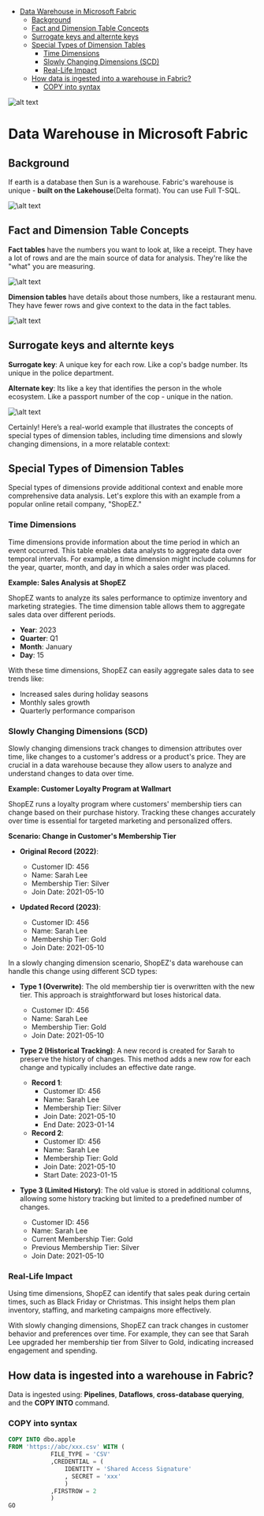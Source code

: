 - [Data Warehouse in Microsoft Fabric](#data-warehouse-in-microsoft-fabric)
  - [Background](#background)
  - [Fact and Dimension Table Concepts](#fact-and-dimension-table-concepts)
  - [Surrogate keys and alternte keys](#surrogate-keys-and-alternte-keys)
  - [Special Types of Dimension Tables](#special-types-of-dimension-tables)
    - [Time Dimensions](#time-dimensions)
    - [Slowly Changing Dimensions (SCD)](#slowly-changing-dimensions-scd)
    - [Real-Life Impact](#real-life-impact)
  - [How data is ingested into a warehouse in Fabric?](#how-data-is-ingested-into-a-warehouse-in-fabric)
    - [COPY into syntax](#copy-into-syntax)

![alt text](images\FabricWareHouseIcon.webp)

# Data Warehouse in Microsoft Fabric

## Background

If earth is a database then Sun is a warehouse. Fabric's warehouse is unique - **built on the Lakehouse**(Delta format). You can use Full T-SQL.

![\alt text](images\image-46.png)

## Fact and Dimension Table Concepts

**Fact tables** have the numbers you want to look at, like a receipt. They have a lot of rows and are the main source of data for analysis. They're like the "what" you are measuring.

![\alt text](images\FactTableAnalogy.png)

**Dimension tables** have details about those numbers, like a restaurant menu. They have fewer rows and give context to the data in the fact tables.

![\alt text](images\DimensionTableAnalogy.png)

## Surrogate keys and alternte keys

**Surrogate key**: A unique key for each row. Like a cop's badge number. Its unique in the police department.

**Alternate key**: Its like a key that identifies the person in the whole ecosystem. Like a passport number of the cop - unique in the nation.

![\alt text](images\image-47.png)

Certainly! Here’s a real-world example that illustrates the concepts of special types of dimension tables, including time dimensions and slowly changing dimensions, in a more relatable context:

## Special Types of Dimension Tables

Special types of dimensions provide additional context and enable more comprehensive data analysis. Let's explore this with an example from a popular online retail company, "ShopEZ."

### Time Dimensions

Time dimensions provide information about the time period in which an event occurred. This table enables data analysts to aggregate data over temporal intervals. For example, a time dimension might include columns for the year, quarter, month, and day in which a sales order was placed.

**Example: Sales Analysis at ShopEZ**

ShopEZ wants to analyze its sales performance to optimize inventory and marketing strategies. The time dimension table allows them to aggregate sales data over different periods.

- **Year**: 2023
- **Quarter**: Q1
- **Month**: January
- **Day**: 15

With these time dimensions, ShopEZ can easily aggregate sales data to see trends like:

- Increased sales during holiday seasons
- Monthly sales growth
- Quarterly performance comparison

### Slowly Changing Dimensions (SCD)

Slowly changing dimensions track changes to dimension attributes over time, like changes to a customer's address or a product's price. They are crucial in a data warehouse because they allow users to analyze and understand changes to data over time.

**Example: Customer Loyalty Program at Wallmart**

ShopEZ runs a loyalty program where customers' membership tiers can change based on their purchase history. Tracking these changes accurately over time is essential for targeted marketing and personalized offers.

**Scenario: Change in Customer's Membership Tier**

- **Original Record (2022)**: 
  - Customer ID: 456
  - Name: Sarah Lee
  - Membership Tier: Silver
  - Join Date: 2021-05-10

- **Updated Record (2023)**:
  - Customer ID: 456
  - Name: Sarah Lee
  - Membership Tier: Gold
  - Join Date: 2021-05-10

In a slowly changing dimension scenario, ShopEZ's data warehouse can handle this change using different SCD types:

- **Type 1 (Overwrite)**: The old membership tier is overwritten with the new tier. This approach is straightforward but loses historical data.
  - Customer ID: 456
  - Name: Sarah Lee
  - Membership Tier: Gold
  - Join Date: 2021-05-10

- **Type 2 (Historical Tracking)**: A new record is created for Sarah to preserve the history of changes. This method adds a new row for each change and typically includes an effective date range.
  - **Record 1**:
    - Customer ID: 456
    - Name: Sarah Lee
    - Membership Tier: Silver
    - Join Date: 2021-05-10
    - End Date: 2023-01-14
  - **Record 2**:
    - Customer ID: 456
    - Name: Sarah Lee
    - Membership Tier: Gold
    - Join Date: 2021-05-10
    - Start Date: 2023-01-15

- **Type 3 (Limited History)**: The old value is stored in additional columns, allowing some history tracking but limited to a predefined number of changes.
  - Customer ID: 456
  - Name: Sarah Lee
  - Current Membership Tier: Gold
  - Previous Membership Tier: Silver
  - Join Date: 2021-05-10

### Real-Life Impact

Using time dimensions, ShopEZ can identify that sales peak during certain times, such as Black Friday or Christmas. This insight helps them plan inventory, staffing, and marketing campaigns more effectively.

With slowly changing dimensions, ShopEZ can track changes in customer behavior and preferences over time. For example, they can see that Sarah Lee upgraded her membership tier from Silver to Gold, indicating increased engagement and spending.

## How data is ingested into a warehouse in Fabric?

Data is ingested using: **Pipelines**, **Dataflows**, **cross-database querying**, and the **COPY INTO** command.

### COPY into syntax

```SQL
COPY INTO dbo.apple 
FROM 'https://abc/xxx.csv' WITH ( 
            FILE_TYPE = 'CSV'
            ,CREDENTIAL = ( 
                IDENTITY = 'Shared Access Signature'
                , SECRET = 'xxx'
                )
            ,FIRSTROW = 2
            )
GO
```